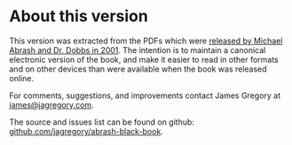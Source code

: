 # About this version

This version was extracted from the PDFs which were [released by Michael Abrash and Dr. Dobbs in 2001](http://www.drdobbs.com/parallel/graphics-programming-black-book/184404919). The intention is to maintain a canonical electronic version of the book, and make it easier to read in other formats and on other devices than were available when the book was released online.

For comments, suggestions, and improvements contact James Gregory at [james@jagregory.com](mailto:james@jagregory.com).

The source and issues list can be found on github: [github.com/jagregory/abrash-black-book](https://github.com/jagregory/abrash-black-book).
